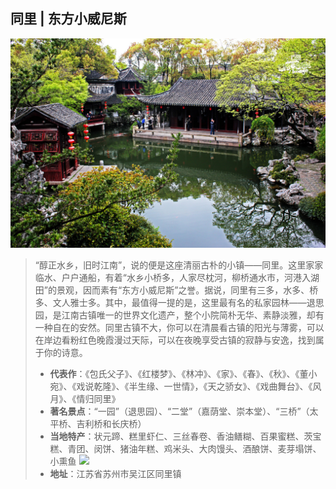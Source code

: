 ## 同里 | 东方小威尼斯
![](topwrite/assets/六大古镇/4同里1.jpeg)
> “醇正水乡，旧时江南”，说的便是这座清丽古朴的小镇——同里。这里家家临水、户户通船，有着“水乡小桥多，人家尽枕河，柳桥通水市，河港入湖田”的景观，因而素有“东方小威尼斯”之誉。据说，同里有三多，水多、桥多、文人雅士多。其中，最值得一提的是，这里最有名的私家园林——退思园，是江南古镇唯一的世界文化遗产，整个小院简朴无华、素静淡雅，却有一种自在的安然。同里古镇不大，你可以在清晨看古镇的阳光与薄雾，可以在岸边看粉红色晚霞漫过天际，可以在夜晚享受古镇的寂静与安逸，找到属于你的诗意。
> * **代表作**：《包氏父子》、《红楼梦》、《林冲》、《家》、《春》、《秋》、《董小宛》、《戏说乾隆》、《半生缘、一世情》，《天之骄女》、《戏曲舞台》、《风月》、《情归同里》
> * **著名景点**：“一园”（退思园）、“二堂”（嘉荫堂、崇本堂）、“三桥”（太平桥、吉利桥和长庆桥）
> * **当地特产**：状元蹄、糕里虾仁、三丝春卷、香油鳝糊、百果蜜糕、茨宝糕、青团、闵饼、猪油年糕、鸡米头、大肉馒头、酒酿饼、麦芽塌饼、小熏鱼
![](stopwrite/assets/六大古镇/4同里2.jpeg)
> * **地址**：江苏省苏州市吴江区同里镇